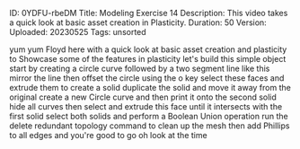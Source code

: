 ID: 0YDFU-rbeDM
Title: Modeling Exercise 14
Description: This video takes a quick look at basic asset creation in Plasticity.
Duration: 50
Version: 
Uploaded: 20230525
Tags: unsorted

yum yum
Floyd here with a quick look at basic
asset creation and plasticity to
Showcase some of the features in
plasticity let's build this simple
object start by creating a circle curve
followed by a two segment line like this
mirror the line then offset the circle
using the o key select these faces and
extrude them to create a solid duplicate
the solid and move it away from the
original
create a new Circle curve and then print
it onto the second solid hide all curves
then select and extrude this face until
it intersects with the first solid
select both solids and perform a Boolean
Union operation run the delete redundant
topology command to clean up the mesh
then add Phillips to all edges and
you're good to go
oh look at the time
